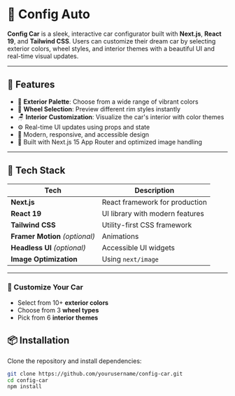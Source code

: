 
# 🚗 Config Auto

**Config Car** is a sleek, interactive car configurator built with **Next.js**, **React 19**, and **Tailwind CSS**. Users can customize their dream car by selecting exterior colors, wheel styles, and interior themes with a beautiful UI and real-time visual updates.

---

## 🎯 Features

- 🎨 **Exterior Palette**: Choose from a wide range of vibrant colors
- 🛞 **Wheel Selection**: Preview different rim styles instantly
- 🪑 **Interior Customization**: Visualize the car's interior with color themes
- ⚙️ Real-time UI updates using props and state
- 💅 Modern, responsive, and accessible design
- 🚀 Built with Next.js 15 App Router and optimized image handling

---

## 🧱 Tech Stack

| Tech         | Description                          |
|--------------|--------------------------------------|
| **Next.js**  | React framework for production       |
| **React 19** | UI library with modern features      |
| **Tailwind CSS** | Utility-first CSS framework      |
| **Framer Motion** *(optional)* | Animations         |
| **Headless UI** *(optional)* | Accessible UI widgets |
| **Image Optimization** | Using `next/image`         |

---

### 🔧 Customize Your Car
- Select from 10+ **exterior colors**
- Choose from 3 **wheel types**
- Pick from 6 **interior themes**


## 📦 Installation

Clone the repository and install dependencies:

```bash
git clone https://github.com/yourusername/config-car.git
cd config-car
npm install

